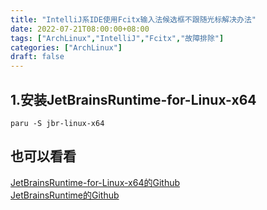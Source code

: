 ```yaml
---
title: "IntelliJ系IDE使用Fcitx输入法候选框不跟随光标解决办法"
date: 2022-07-21T08:00:00+08:00
tags: ["ArchLinux","IntelliJ","Fcitx","故障排除"]
categories: ["ArchLinux"]
draft: false
---
```


## 1.安装JetBrainsRuntime-for-Linux-x64

`paru -S jbr-linux-x64`

## 也可以看看

[JetBrainsRuntime-for-Linux-x64的Github](https://github.com/RikudouPatrickstar/JetBrainsRuntime-for-Linux-x64)  
[JetBrainsRuntime的Github](https://github.com/JetBrains/JetBrainsRuntime)